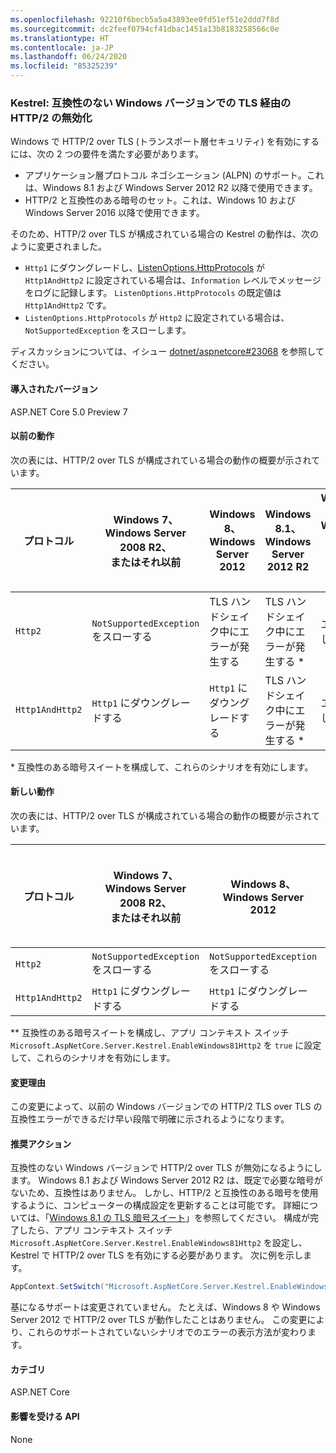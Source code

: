 ```yaml
---
ms.openlocfilehash: 92210f6becb5a5a43893ee0fd51ef51e2ddd7f8d
ms.sourcegitcommit: dc2feef0794cf41dbac1451a13b8183258566c0e
ms.translationtype: HT
ms.contentlocale: ja-JP
ms.lasthandoff: 06/24/2020
ms.locfileid: "85325239"
---
```

### <a name="kestrel-http2-disabled-over-tls-on-incompatible-windows-versions"></a>Kestrel: 互換性のない Windows バージョンでの TLS 経由の HTTP/2 の無効化

Windows で HTTP/2 over TLS (トランスポート層セキュリティ) を有効にするには、次の 2 つの要件を満たす必要があります。

- アプリケーション層プロトコル ネゴシエーション (ALPN) のサポート。これは、Windows 8.1 および Windows Server 2012 R2 以降で使用できます。
- HTTP/2 と互換性のある暗号のセット。これは、Windows 10 および Windows Server 2016 以降で使用できます。

そのため、HTTP/2 over TLS が構成されている場合の Kestrel の動作は、次のように変更されました。

- `Http1` にダウングレードし、[ListenOptions.HttpProtocols](/dotnet/api/microsoft.aspnetcore.server.kestrel.core.httpprotocols) が `Http1AndHttp2` に設定されている場合は、`Information` レベルでメッセージをログに記録します。 `ListenOptions.HttpProtocols` の既定値は `Http1AndHttp2` です。
- `ListenOptions.HttpProtocols` が `Http2` に設定されている場合は、`NotSupportedException` をスローします。

ディスカッションについては、イシュー [dotnet/aspnetcore#23068](https://github.com/dotnet/aspnetcore/issues/23068) を参照してください。

#### <a name="version-introduced"></a>導入されたバージョン

ASP.NET Core 5.0 Preview 7

#### <a name="old-behavior"></a>以前の動作

次の表には、HTTP/2 over TLS が構成されている場合の動作の概要が示されています。

| プロトコル | Windows 7、<br />Windows Server 2008 R2、<br />またはそれ以前 | Windows 8、<br />Windows Server 2012 | Windows 8.1、<br />Windows Server 2012 R2 | Windows 10、<br />Windows Server 2016、<br />またはそれ以降 |
|---------------|-----------------------------------------------|--------------------------------|-------------------------------------|------------------------------------------|
| `Http2`         | `NotSupportedException` をスローする                   | TLS ハンドシェイク中にエラーが発生する     | TLS ハンドシェイク中にエラーが発生する &ast;     | エラーなし |
| `Http1AndHttp2` | `Http1` にダウングレードする                    | `Http1` にダウングレードする     | TLS ハンドシェイク中にエラーが発生する &ast;     | エラーなし |

&ast; 互換性のある暗号スイートを構成して、これらのシナリオを有効にします。

#### <a name="new-behavior"></a>新しい動作

次の表には、HTTP/2 over TLS が構成されている場合の動作の概要が示されています。

| プロトコル | Windows 7、<br />Windows Server 2008 R2、<br />またはそれ以前 | Windows 8、<br />Windows Server 2012 | Windows 8.1、<br />Windows Server 2012 R2 | Windows 10、<br />Windows Server 2016、<br />またはそれ以降 |
|---------------|-----------------------------------------------|--------------------------------|-------------------------------------|------------------------------------------|
| `Http2`         | `NotSupportedException` をスローする                   | `NotSupportedException` をスローする     | `NotSupportedException` をスローする &ast;&ast;     | エラーなし |
| `Http1AndHttp2` | `Http1` にダウングレードする                    | `Http1` にダウングレードする     | `Http1` にダウングレードする &ast;&ast;     | エラーなし |

&ast;&ast; 互換性のある暗号スイートを構成し、アプリ コンテキスト スイッチ `Microsoft.AspNetCore.Server.Kestrel.EnableWindows81Http2` を `true` に設定して、これらのシナリオを有効にします。

#### <a name="reason-for-change"></a>変更理由

この変更によって、以前の Windows バージョンでの HTTP/2 TLS over TLS の互換性エラーができるだけ早い段階で明確に示されるようになります。

#### <a name="recommended-action"></a>推奨アクション

互換性のない Windows バージョンで HTTP/2 over TLS が無効になるようにします。 Windows 8.1 および Windows Server 2012 R2 は、既定で必要な暗号がないため、互換性はありません。 しかし、HTTP/2 と互換性のある暗号を使用するように、コンピューターの構成設定を更新することは可能です。 詳細については、「[Windows 8.1 の TLS 暗号スイート](/windows/win32/secauthn/tls-cipher-suites-in-windows-8-1)」を参照してください。 構成が完了したら、アプリ コンテキスト スイッチ `Microsoft.AspNetCore.Server.Kestrel.EnableWindows81Http2` を設定し、Kestrel で HTTP/2 over TLS を有効にする必要があります。 次に例を示します。

```csharp
AppContext.SetSwitch("Microsoft.AspNetCore.Server.Kestrel.EnableWindows81Http2", true);
```

基になるサポートは変更されていません。 たとえば、Windows 8 や Windows Server 2012 で HTTP/2 over TLS が動作したことはありません。 この変更により、これらのサポートされていないシナリオでのエラーの表示方法が変わります。

#### <a name="category"></a>カテゴリ

ASP.NET Core

#### <a name="affected-apis"></a>影響を受ける API

None

<!--

#### Affected APIs

Not detectable via API analysis

-->
